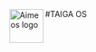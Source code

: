 <a href="https://aimeos.org/">
    <img src="user-images.githubusercontent.com/118853278/214392198-1f39d3cf-e4a8-4a7c-a33b-af42b2555fe5.png" alt="Aimeos logo" title="logo" align="left" height="60" />
</a>
#TAIGA OS
